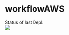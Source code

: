 # workflowAWS
Status of last Depl:<br>
<img src="https://github.com/trura1985/workflowAWS/workflows/CI-CD-Pipeline-to-AWS-ElasticBeanstalk/badge.svg?branch=main">
<br>
